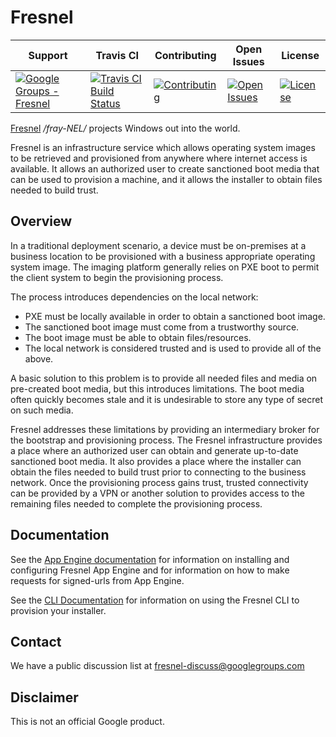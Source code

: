 # Fresnel

| Support | Travis CI | Contributing | Open Issues | License |
|----------------|------------|------|---------|-------------|
[![Google Groups - Fresnel](https://img.shields.io/badge/Support-Google%20Groups-blue)](https://groups.google.com/forum/#!forum/fresnel-discuss) | [![Travis CI Build Status](https://img.shields.io/travis/google/fresnel)](https://travis-ci.org/google/fresnel) | [![Contributing](https://img.shields.io/badge/contributions-welcome-brightgreen)](https://github.com/google/fresnel/blob/master/CONTRIBUTING.md) | [![Open Issues](https://img.shields.io/github/issues/google/fresnel)](https://github.com/google/fresnel/issues) | [![License](https://img.shields.io/badge/License-Apache%202.0-orange.svg)](https://github.com/google/fresnel/blob/master/LICENSE)

[Fresnel](https://en.wikipedia.org/wiki/Fresnel_lens) */fray-NEL/* projects Windows out into the world.

Fresnel is an infrastructure service which allows operating system images to be
retrieved and provisioned from anywhere where internet access is available. It
allows an authorized user to create sanctioned boot media that can be used to
provision a machine, and it allows the installer to obtain files needed to build
trust.

## Overview

In a traditional deployment scenario, a device must be on-premises at a
business location to be provisioned with a business appropriate operating system
image. The imaging platform generally relies on PXE boot to permit the client
system to begin the provisioning process.

The process introduces dependencies on the local network:

*   PXE must be locally available in order to obtain a sanctioned boot image.
*   The sanctioned boot image must come from a trustworthy source.
*   The boot image must be able to obtain files/resources.
*   The local network is considered trusted and is used to provide all of the
    above.

A basic solution to this problem is to provide all needed files and media on
pre-created boot media, but this introduces limitations. The boot media often
quickly becomes stale and it is undesirable to store any type of secret on
such media.

Fresnel addresses these limitations by providing an intermediary broker for the
bootstrap and provisioning process. The Fresnel infrastructure provides a place
where an authorized user can obtain and generate up-to-date sanctioned boot
media. It also provides a place where the installer can obtain the files needed
to build trust prior to connecting to the business network. Once the
provisioning process gains trust, trusted connectivity can be provided by a
VPN or another solution to provides access to the remaining files needed to
complete the provisioning process.

## Documentation

See the [App Engine documentation](appengine/README.md) for information on
installing and configuring Fresnel App Engine and for information on how to
make requests for signed-urls from App Engine.

See the [CLI Documentation](cli/README.md) for information on using the Fresnel
CLI to provision your installer.

## Contact

We have a public discussion list at
[fresnel-discuss@googlegroups.com](https://groups.google.com/forum/#!forum/fresnel-discuss)


## Disclaimer

This is not an official Google product.
